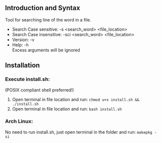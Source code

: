 ## Introduction and Syntax
Tool for searching line of the word in a file.
- Search Case sensitive: -s <search_word> <file_location>
- Search Case insensitive: -sci <search_word> <file_location>
- Version: -v
- Help: -h\
Excess arguments will be ignored

## Installation
### Execute install.sh:
(POSIX compliant shell preferred!)
1. Open terminal in file location and run:
`chmod u+x install.sh && ./install.sh`
2. Open terminal in file location and run:
`bash install.sh`

### Arch Linux:
No need to run install.sh, just open terminal in the folder and run:
`makepkg -si`
